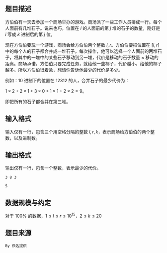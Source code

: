 ## 题目描述

方伯伯有一天去参加一个商场举办的游戏。商场派了一些工作人员排成一行。每个人面前有几堆石子。说来也巧，位置在 $i$ 的人面前的第 $j$ 堆的石子的数量，刚好是 $i$ 写成 $k$ 进制后的第 $j$ 位。

现在方伯伯要玩一个游戏，商场会给方伯伯两个整数 $l,r$。方伯伯要把位置在 $[l,r]$ 中的每个人的石子都合并成一堆石子。每次操作，他可以选择一个人面前的两堆石子，将其中的一堆中的某些石子移动到另一堆，代价是移动的石子数量 $\times$ 移动的距离。商场承诺，方伯伯只要完成任务，就给他一些椰子，代价越小，给他的椰子越多。所以方伯伯很着急，想请你告诉他最少的代价是多少。

例如：$10$ 进制下的位置在 $12312$ 的人，合并石子的最少代价为：

$1 \times 2 + 2 \times 1 + 3 \times 0 + 1 \times 1 + 2 \times 2 = 9$。

即把所有的石子都合并在第三堆。


## 输入格式

输入仅有一行，包含三个用空格分隔的整数 $l,r,k$，表示商场给方伯伯的两个整数，以及进制数。


## 输出格式

输出仅有一行，包含一个整数，表示最少的代价。



```input1
3 8 3
```

```output1
5
```

## 数据规模与约定

对于 $100\%$ 的数据，$1 \le l \le r \le 10^{15}$，$2\le k \le 20$

## 题目来源

`By 佚名提供`

